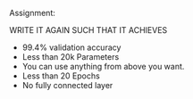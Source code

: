 Assignment:

WRITE IT AGAIN SUCH THAT IT ACHIEVES
* 99.4% validation accuracy
* Less than 20k Parameters
* You can use anything from above you want. 
* Less than 20 Epochs
* No fully connected layer


